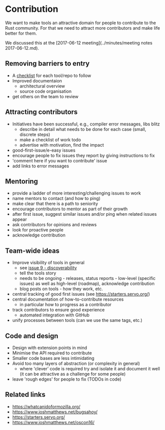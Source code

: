 # Contribution

We want to make tools an attractive domain for people to contribute to the Rust
community. For that we need to attract more contributors and make life better
for them.

We discussed this at the [2017-06-12 meeting](../minutes/meeting notes 2017-06-12.md).

## Removing barriers to entry

* A [checklist](checklist.md) for each tool/repo to follow
* Improved documentaion
  - architectural overview
  - source code organisation
* get others on the team to review


## Attracting contributors

* Initiatives have been successful, e.g., compiler error messages, libs blitz
  - describe in detail what needs to be done for each case (small, discrete steps)
  - make a checklist of work todo
  - advertise with motivation, find the impact
* good-first-issue/e-easy issues
* encourage people to fix issues they report by giving instructions to fix
* 'comment here if you want to contribute' issue
* add links to error messages


## Mentoring

* provide a ladder of more interesting/challenging issues to work
* name mentors to contact (and how to ping)
* make clear that there is a path to seniority
* encourage contributors to mentor as part of their growth
* after first issue, suggest similar issues and/or ping when related issues appear
* ask contributors for opinions and reviews
* look for proactive people
* acknowledge contribution


## Team-wide ideas

* Improve visibility of tools in general
  - see [issue 9 - discoverability](https://github.com/nrc/dev-tools-team/issues/9)
  - tell the tools story
  - needs to be ongoing - releases, status reports - low-level (specific issues) as well as high-level (roadmap), acknowledge contribution
  - blog posts on tools - how they work, etc.
* central tracking of good first issues (see https://starters.servo.org/)
* central documentation of how-to-contribute resources
  - in particular how to progress as a contributor
* track contributors to ensure good experience
  - automated integration with GitHub
* unify processes between tools (can we use the same tags, etc.)


## Code and design

* Design with extension points in mind
* Minimise the API required to contribute
* Smaller code bases are less intimidating
* Avoid too many layers of abstraction (or complexity in general)
  - where 'clever' code is required try and isolate it and document it well (it can be attractive as a challenge for some people)
* leave 'rough edges' for people to fix (TODOs in code)


## Related links

* https://whatcanidoformozilla.org/
* https://www.joshmatthews.net/bugsahoy/
* https://starters.servo.org/
* https://www.joshmatthews.net/oscon16/
